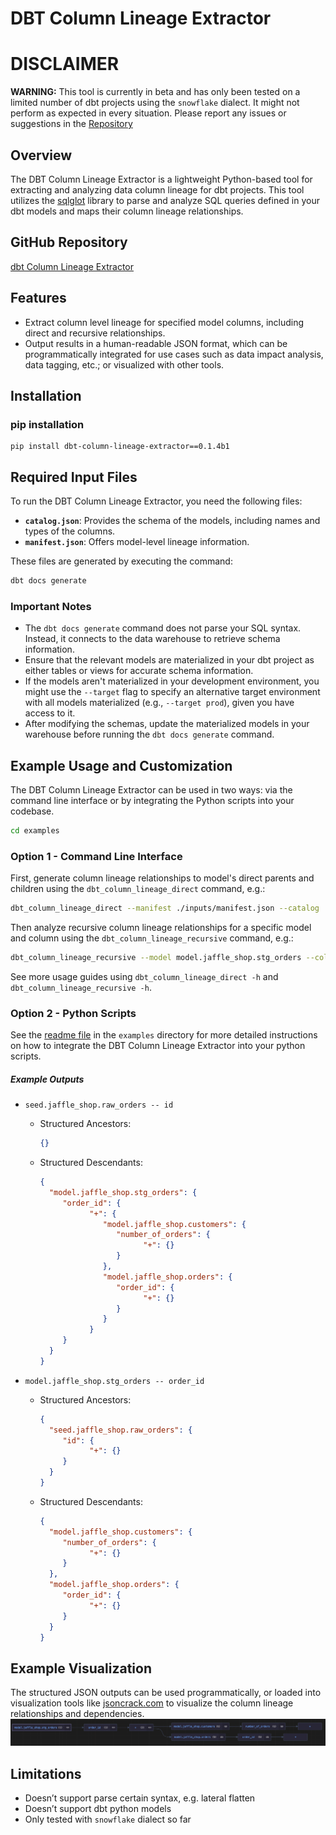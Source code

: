# DBT Column Lineage Extractor

# DISCLAIMER

**WARNING:** This tool is currently in beta and has only been tested on a limited number of dbt projects using the `snowflake` dialect. It might not perform as expected in every situation. Please report any issues or suggestions in the [Repository](https://github.com/canva-public/dbt-column-lineage-extractor)


## Overview

The DBT Column Lineage Extractor is a lightweight Python-based tool for extracting and analyzing data column lineage for dbt projects. This tool utilizes the [sqlglot](https://github.com/tobymao/sqlglot) library to parse and analyze SQL queries defined in your dbt models and maps their column lineage relationships.

## GitHub Repository
[dbt Column Lineage Extractor](https://github.com/canva-public/dbt-column-lineage-extractor)

## Features

- Extract column level lineage for specified model columns, including direct and recursive relationships.
- Output results in a human-readable JSON format, which can be programmatically integrated for use cases such as data impact analysis, data tagging, etc.; or visualized with other tools.


## Installation
### pip installation
```
pip install dbt-column-lineage-extractor==0.1.4b1
```

## Required Input Files

To run the DBT Column Lineage Extractor, you need the following files:

- **`catalog.json`**: Provides the schema of the models, including names and types of the columns.
- **`manifest.json`**: Offers model-level lineage information.

These files are generated by executing the command:

```bash
dbt docs generate
```

### Important Notes

- The `dbt docs generate` command does not parse your SQL syntax. Instead, it connects to the data warehouse to retrieve schema information.
- Ensure that the relevant models are materialized in your dbt project as either tables or views for accurate schema information.
- If the models aren't materialized in your development environment, you might use the `--target` flag to specify an alternative target environment with all models materialized (e.g., `--target prod`), given you have access to it.
- After modifying the schemas, update the materialized models in your warehouse before running the `dbt docs generate` command.


## Example Usage and Customization

The DBT Column Lineage Extractor can be used in two ways: via the command line interface or by integrating the Python scripts into your codebase.
```bash
cd examples
```

### Option 1 - Command Line Interface

First, generate column lineage relationships to model's direct parents and children using the `dbt_column_lineage_direct` command, e.g.:
```bash
dbt_column_lineage_direct --manifest ./inputs/manifest.json --catalog ./inputs/catalog.json
```
Then analyze recursive column lineage relationships for a specific model and column using the `dbt_column_lineage_recursive` command, e.g.:
```bash
dbt_column_lineage_recursive --model model.jaffle_shop.stg_orders --column order_id
```

See more usage guides using `dbt_column_lineage_direct -h` and `dbt_column_lineage_recursive -h`.

### Option 2 - Python Scripts
See the [readme file](./examples/readme.md) in the `examples` directory for more detailed instructions on how to integrate the DBT Column Lineage Extractor into your python scripts.

##### Example Outputs

- `seed.jaffle_shop.raw_orders -- id`
  - Structured Ancestors:
    ```json
    {}
    ```
  - Structured Descendants:
    ```json
    {
      "model.jaffle_shop.stg_orders": {
         "order_id": {
               "+": {
                  "model.jaffle_shop.customers": {
                     "number_of_orders": {
                           "+": {}
                     }
                  },
                  "model.jaffle_shop.orders": {
                     "order_id": {
                           "+": {}
                     }
                  }
               }
         }
      }
    }
    ```

- `model.jaffle_shop.stg_orders -- order_id`
  - Structured Ancestors:
    ```json
    {
      "seed.jaffle_shop.raw_orders": {
         "id": {
               "+": {}
         }
      }
    }
    ```
  - Structured Descendants:
    ```json
    {
      "model.jaffle_shop.customers": {
         "number_of_orders": {
               "+": {}
         }
      },
      "model.jaffle_shop.orders": {
         "order_id": {
               "+": {}
         }
      }
    }
    ```

## Example Visualization

The structured JSON outputs can be used programmatically, or loaded into visualization tools like [jsoncrack.com](https://jsoncrack.com/editor) to visualize the column lineage relationships and dependencies.
![visualize](images/visualize.png)

## Limitations
- Doesn’t support parse certain syntax, e.g. lateral flatten
- Doesn’t support dbt python models
- Only tested with `snowflake` dialect so far

